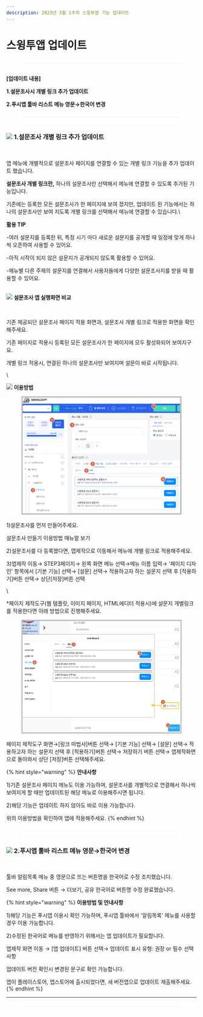 ```yaml
---
description: 2023년 3월 1주차 스윙투앱 기능 업데이트
---
```


# 스윙투앱 업데이트

<figure><img src=".gitbook/assets/구분선.PNG" alt=""><figcaption></figcaption></figure>

﻿**\[업데이트 내용]**

**1.설문조사시 개별 링크 추가 업데이트**&#x20;

**2.푸시앱 툴바 리스트 메뉴 영문→한국어 변경**

<figure><img src=".gitbook/assets/구분선.PNG" alt=""><figcaption></figcaption></figure>

### ![](https://wp.swing2app.co.kr/wp-content/uploads/2018/09/%EB%8B%A8%EB%9D%BD1-1.png) **1.설문조사 개별 링크 추가 업데이트**&#x20;

<figure><img src="https://ncdn2.swing2app.co.kr/public/swing_notice_editor_attach/10532105/20233803.png" alt=""><figcaption></figcaption></figure>

앱 메뉴에 개별적으로 설문조사 페이지를 연결할 수 있는 개별 링크 기능을 추가 업데이트 했습니다.

**설문조사 개별 링크란,**﻿ 하나의 설문조사만 선택해서 메뉴에 연결할 수 있도록 추가된 기능입니다. ﻿

기존에는 등록한 모든 설문조사가 한 페이지에 보여 졌지만, 업데이트 된 기능에서는 하나의 설문조사만 보여 지도록 개별 링크를 선택해서 메뉴에 연결할 수 있습니다.\


**활용 TIP**

\-여러 설문지를 등록한 뒤, 특정 시기 마다 새로운 설문지를 공개할 때 일정에 맞게 하나씩 오픈하여 사용할 수 있어요.  &#x20;

\-아직 시작이 되지 않은 설문지가 공개되지 않도록 활용할 수 있어요.&#x20;

\-메뉴별 다른 주제의 설문지를 연결해서 사용자들에게 다양한 설문조사지를 받을 때 활용할 수 있어요.&#x20;



\
![](https://ncdn2.swing2app.co.kr/public/swing\_notice\_editor\_attach/10532112/20233903.png) **설문조사 앱 실행화면 비교**

<figure><img src="https://ncdn2.swing2app.co.kr/public/swing_notice_editor_attach/10532106/20233803.png" alt=""><figcaption></figcaption></figure>

기존 제공되던 설문조사 페이지 적용 화면과, 설문조사 개별 링크로 적용한 화면을 확인해주세요.

기존 페이지로 적용시 등록된 모든 설문조사가 한 페이지에 모두 활성화되어 보여지구요.

개별 링크 적용시, 연결된 하나의 설문조사만 보여지며 설문이 바로 시작됩니다.

\


![](https://ncdn2.swing2app.co.kr/public/swing\_notice\_editor\_attach/10532101/20233803.png) **이용방법**

<figure><img src=".gitbook/assets/이용방법1.png" alt=""><figcaption></figcaption></figure>

1\)설문조사를 먼저 만들어주세요.&#x20;

설문조사 만들기 이용방법 매뉴얼 보기&#x20;

2\)설문조사를 다 등록했다면, 앱제작으로 이동해서 메뉴에 개별 링크로 적용해주세요.&#x20;

3\)앱제작 이동→ STEP3페이지→ 왼쪽 화면 메뉴 선택→메뉴 이름 입력→ '페이지 디자인' 항목에서 \[기본 기능] 선택→ \[설문] 선택→ 적용하고자 하는 설문지 선택 후 \[적용하기]버튼 선택→ 상단\[저장]버튼 선택

\


\*페이지 제작도구(웹 템플릿, 이미지 페이지, HTML에디터 적용시)에 설문지 개별링크를 적용한다면 아래 방법으로 진행해주세요.

<figure><img src=".gitbook/assets/이용방법2.png" alt=""><figcaption></figcaption></figure>

페이지 제작도구 화면→\[링크 마법사]버튼 선택→ \[기본 기능] 선택→ \[설문] 선택→ 적용하고자 하는 설문지 선택 후 \[적용하기]버튼 선택→ 저장하기 버튼 선택→ 앱제작화면으로 돌아와서 상단 \[저장]버튼 선택해주세요.



{% hint style="warning" %}
**안내사항**

1\)기존 설문조사 페이지 메뉴도 이용 가능하며, 설문조사를 개별적으로 연결해서 하나씩 보여지게 할 때만 업데이트된 해당 메뉴로 이용해주시면 됩니다.&#x20;

2\)해당 기능은 업데이트 하지 않아도 바로 이용 가능합니다.

위의 이용방법을 확인하여 앱에 적용해주세요.&#x20;
{% endhint %}



<figure><img src=".gitbook/assets/구분선.PNG" alt=""><figcaption></figcaption></figure>

### ![](https://ncdn2.swing2app.co.kr/public/swing\_notice\_editor\_attach/10532097/20233603.png) **2.푸시앱 툴바 리스트 메뉴 영문→한국어 변경**

<figure><img src="https://ncdn2.swing2app.co.kr/public/swing_notice_editor_attach/10532098/20233703.png" alt=""><figcaption></figcaption></figure>

툴바 알림목록 메뉴 중 영문으로 뜨는 버튼명을 한국어로 수정 조치했습니다.

See more, Share 버튼 → 더보기, 공유 한국어로 버튼명 수정 완료했습니다.



{% hint style="warning" %}
**이용방법 및 안내사항**

1\)해당 기능은 푸시앱 이용시 확인 가능하며, 푸시앱 툴바에서 '알림목록' 메뉴를 사용할 경우 이용 가능합니다.

2\)수정된 한국어로 메뉴를 반영하기 위해서는 앱 업데이트가 필요합니다.

앱제작 화면 이동 → \[앱 업데이트] 버튼 선택→ 업데이트 표시 유형: 권장 or 필수 선택사항

업데이트 버전 확인시 변경된 문구로 확인 가능합니다.

앱이 플레이스토어, 앱스토어에 출시되었다면, 새 버전앱으로 업데이트 제출해주세요.&#x20;
{% endhint %}

****

<figure><img src=".gitbook/assets/구분선.PNG" alt=""><figcaption></figcaption></figure>
